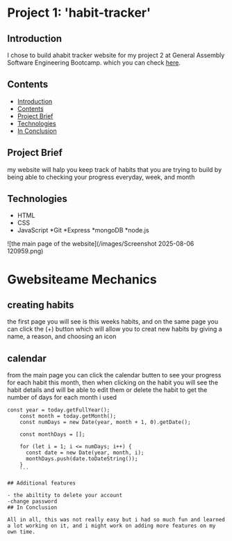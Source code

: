 # Project 1: 'habit-tracker'

## Introduction

I chose to build ahabit tracker website for my project 2 at General Assembly Software Engineering Bootcamp. which you can check [here](https://habittracker-n5ol.onrender.com/auth/login).

## Contents

- [Introduction](#Introduction)
- [Contents](#Contents)
- [Project Brief](#Project-Brief)
- [Technologies](#Technologies)
- [In Conclusion](#In-Conclusion)

## Project Brief

my website will halp you keep track of habits that you are trying to build by being able to checking your progress everyday, week, and month

## Technologies

- HTML
- CSS
- JavaScript
  *Git
  *Express
  *mongoDB
  *node.js

![the main page of the website](/images/Screenshot 2025-08-06 120959.png)

# Gwebsiteame Mechanics

## creating habits

the first page you will see is this weeks habits, and on the same page you can click the (+) button which will allow you to creat new habits by giving a name, a reason, and choosing an icon

## calendar

from the main page you can click the calendar butten to see your progress for each habit this month, then when clicking on the habit you will see the habit details and will be able to edit them or delete the habit
to get the number of days for each month i used

````
const year = today.getFullYear();
    const month = today.getMonth();
    const numDays = new Date(year, month + 1, 0).getDate();

    const monthDays = [];

    for (let i = 1; i <= numDays; i++) {
      const date = new Date(year, month, i);
      monthDays.push(date.toDateString());
    }
    ```

## Additional features

- the abiltity to delete your account
-change password
## In Conclusion

All in all, this was not really easy but i had so much fun and learned a lot working on it, and i might work on adding more features on my own time.
````
